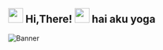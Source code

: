 <h2> <img src="https://user-images.githubusercontent.com/65858180/137293079-2440dbff-e887-4b1d-802c-49d49dcfd664.gif" width="30" /> Hi,There! <img src="https://user-images.githubusercontent.com/65858180/137293369-94c631b6-8a17-4256-927a-070da186734c.gif" width="30" /> hai aku yoga </h2>


<!--- portfolio launch image -
Watashi no na wa Waga Maho. Renrei sanjyuu sansai. Jitaku wa Morioh-cho hokuto no bu no bessojidai ni ari, kekkon wa shiite-inai, Shigoto wa Kame-yu chen-ten no kai sha-in de, maiinichi osokuto mo yoru hachii-ji made ni wa kitakusuru. Tabaco-o wa sumanai, sake wa tashinamu-tedo, yoru juu-ichi ji ni wa toko nitsukii, kanarazu hajii-jikan wa suii-min o toru yo-o ni shiiteiru. Neru mae ni at-ta-kae miruuku o nomi ni-juu pun hodo no suutorechi de karada o homu-shite kara toko nitsuku-to hodon do asa made jukusui-sa. Akanbo no yo ni hiro ya suutoresu o noku sazu nii asa me o samaserunda. Kenko-o shintan de mo ijyo nashito iwaretaiyo.

Watashi wa tsune nii kokoro o heion o ne-gate ik-terun ningen toyukoto o setsumei-shite-iru no dai-yo. Kachi make ni koda wa-tari, atama o kakaeruyoo na torabuuruu to ka, yoru mo nemurenai to ita teki o tsukuranai. Toyuu no ga watashii no shakai ni taisuru shise de ari, sorega jibun no kofuku da to toyuukoto o shiteiru. Mo-tomo tatakatte da toshitemo, watashi wa dare ni mo makenn ga ne...

<img src="https://user-images.githubusercontent.com/65858180/137301567-37e84890-e360-4f86-9dcc-127ff7f4f85b.gif" >


- 🔭 I’m currently working with many [organizations](https://coconut.or.id/contact)
- 🌱 I’m currently learning new things
- 📫 How to reach me: [Instagram](https://instagram.com/nabilamatta26?igshid=NjIwNzIyMDk2Mg==)


<p align="center">
  <!---  <img alt="Banner" width="961" height="400"  src="https://user-images.githubusercontent.com/74038190/225813708-98b745f2-7d22-48cf-9150-083f1b00d6c9.gif"> --->
  <img alt="Banner" style="{max-height: 0px}"  src="https://user-images.githubusercontent.com/74038190/225813708-98b745f2-7d22-48cf-9150-083f1b00d6c9.gif">
</p>
